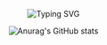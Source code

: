 <div align="center">
<div align="center">
<img src="https://readme-typing-svg.demolab.com?font=New+Amsterdam&size=31&letterSpacing=px-wide&pause=1000&color=E5917C&width=435&lines=Hello!+Welcome+to+Eunah's+GitHub+%F0%9F%96%90%F0%9F%8F%BB" alt="Typing SVG" />
</div>

![Anurag's GitHub stats](https://github-readme-stats.vercel.app/api?username=eunah112&show_icons=true&theme=transparent)

</div>
